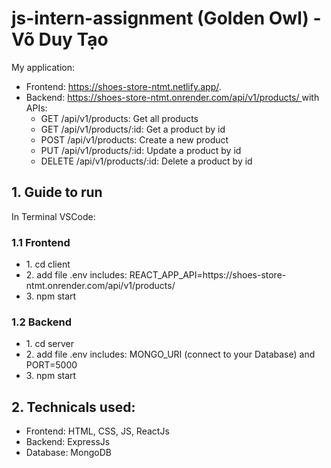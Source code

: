 ﻿# js-intern-assignment (Golden Owl) - Võ Duy Tạo

<p>My application:
<ul>
    <li>Frontend: <a href="https://shoes-store-ntmt.netlify.app/" alt="link demo frontend">https://shoes-store-ntmt.netlify.app/</a>.</li>
    <li>Backend: 
        <a href="https://shoes-store-ntmt.onrender.com" alt="link demo API">https://shoes-store-ntmt.onrender.com/api/v1/products/ </a> with APIs: 
        <ul>
            <li>GET /api/v1/products: Get all products</li>
            <li>GET /api/v1/products/:id: Get a product by id</li>
            <li>POST /api/v1/products: Create a new product</li>
            <li>PUT /api/v1/products/:id: Update a product by id</li>
            <li>DELETE /api/v1/products/:id: Delete a product by id</li>
        </ul>
    </li>
</ul>

## 1. Guide to run

In Terminal VSCode:

### 1.1 Frontend

<ul>
    <li>1. cd client</li>
    <li>2. add file .env includes: REACT_APP_API=https://shoes-store-ntmt.onrender.com/api/v1/products/
    <li>3. npm start</li>
</ul>

### 1.2 Backend

<ul>
    <li>1. cd server</li>
    <li>2. add file .env includes: MONGO_URI (connect to your Database) and PORT=5000</li>
    <li>3. npm start</li>
</ul>

## 2. Technicals used:

<ul>
    <li>Frontend: HTML, CSS, JS, ReactJs</li>
    <li>Backend: ExpressJs</li>
    <li>Database: MongoDB</li>
</ul>
